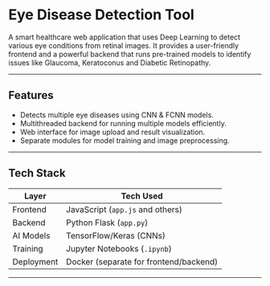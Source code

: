 # Eye Disease Detection Tool

A smart healthcare web application that uses Deep Learning to detect various eye conditions from retinal images. It provides a user-friendly frontend and a powerful backend that runs pre-trained models to identify issues like Glaucoma, Keratoconus and Diabetic Retinopathy.

---

 ## Features

- Detects multiple eye diseases using CNN & FCNN models.
- Multithreaded backend for running multiple models efficiently.
- Web interface for image upload and result visualization.
- Separate modules for model training and image preprocessing.
  
---

## Tech Stack

| Layer      | Tech Used                         |
|------------|-----------------------------------|
| Frontend   | JavaScript (`app.js` and others)  |
| Backend    | Python Flask (`app.py`)           |
| AI Models  | TensorFlow/Keras (CNNs)           |
| Training   | Jupyter Notebooks (`.ipynb`)      |
| Deployment | Docker (separate for frontend/backend) | 

---


